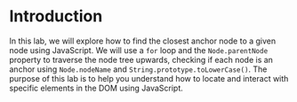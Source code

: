 # Introduction

In this lab, we will explore how to find the closest anchor node to a given node using JavaScript. We will use a `for` loop and the `Node.parentNode` property to traverse the node tree upwards, checking if each node is an anchor using `Node.nodeName` and `String.prototype.toLowerCase()`. The purpose of this lab is to help you understand how to locate and interact with specific elements in the DOM using JavaScript.
